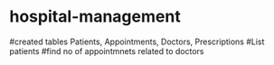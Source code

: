 # hospital-management
#created tables   Patients,
Appointments,
Doctors,
Prescriptions
#List patients
#find no of appointmnets related to doctors
